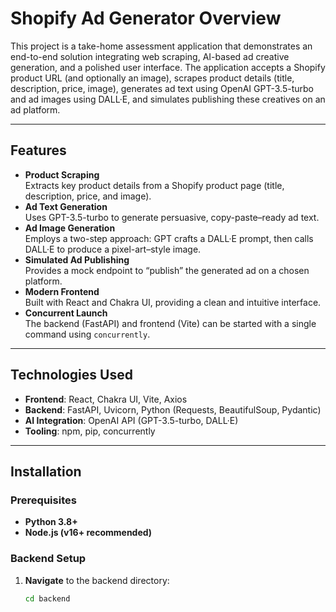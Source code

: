 # Shopify Ad Generator Overview

This project is a take-home assessment application that demonstrates an end-to-end solution integrating web scraping, AI-based ad creative generation, and a polished user interface. The application accepts a Shopify product URL (and optionally an image), scrapes product details (title, description, price, image), generates ad text using OpenAI GPT-3.5-turbo and ad images using DALL·E, and simulates publishing these creatives on an ad platform.

---

## Features

- **Product Scraping**  
  Extracts key product details from a Shopify product page (title, description, price, and image).
- **Ad Text Generation**  
  Uses GPT-3.5-turbo to generate persuasive, copy-paste–ready ad text.
- **Ad Image Generation**  
  Employs a two-step approach: GPT crafts a DALL·E prompt, then calls DALL·E to produce a pixel-art–style image.
- **Simulated Ad Publishing**  
  Provides a mock endpoint to “publish” the generated ad on a chosen platform.
- **Modern Frontend**  
  Built with React and Chakra UI, providing a clean and intuitive interface.
- **Concurrent Launch**  
  The backend (FastAPI) and frontend (Vite) can be started with a single command using `concurrently`.

---

## Technologies Used

- **Frontend**: React, Chakra UI, Vite, Axios  
- **Backend**: FastAPI, Uvicorn, Python (Requests, BeautifulSoup, Pydantic)  
- **AI Integration**: OpenAI API (GPT-3.5-turbo, DALL·E)  
- **Tooling**: npm, pip, concurrently

---

## Installation

### Prerequisites

- **Python 3.8+**
- **Node.js (v16+ recommended)**

### Backend Setup

1. **Navigate** to the backend directory:
   ```bash
   cd backend
